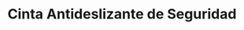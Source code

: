 ---
title: "Cinta Antideslizante de Seguridad"
description: "Prevención de Caídas y Mayor Tracción en Superficies"
main:
  id: 401
  content: |
    Presentamos nuestra **Cinta Antideslizante de Seguridad** – la solución eficaz para prevenir caídas y mejorar la tracción en cualquier superficie. Este producto esencial, parte de nuestra **Línea de Control de Riesgos**, está diseñado para proporcionar una superficie segura en áreas de alto tránsito, escaleras o rampas, minimizando accidentes.

  imgCard: "@/images/products/c-01.avif" 
  imgMain: "@/images/products/c-01.avif" 
  imgAlt: "Cinta antideslizante de alta resistencia para pisos"
tabs:
  - id: "tabs-with-card-item-1"
    dataTab: "#tabs-with-card-1"
    title: "Descripción"
  - id: "tabs-with-card-item-2"
    dataTab: "#tabs-with-card-2"
    title: "Especificaciones Técnicas"
  - id: "tabs-with-card-item-3"
    dataTab: "#tabs-with-card-3"
    title: "Aplicaciones y Beneficios"
longDescription:
  title: "Seguridad Reforzada Donde Más se Necesita"
  subTitle: |
    Nuestra Cinta Antideslizante de Seguridad es la herramienta ideal para crear entornos más seguros en tu hogar, oficina o instalaciones industriales. Su fácil aplicación y durabilidad la convierten en una inversión inteligente para prevenir accidentes y cumplir con normativas de seguridad laboral, ofreciendo un agarre firme incluso en condiciones húmedas.
  btnTitle: "Solicita una cotización hoy"
  btnURL: "#"
descriptionList:
  - title: "Máxima Adherencia"
    subTitle: "Superficie granulada de alta fricción que proporciona un agarre excepcional, incluso en superficies resbaladizas."
  - title: "Fácil Instalación"
    subTitle: "Diseño autoadhesivo que permite una aplicación rápida y sencilla en una variedad de materiales sin herramientas complejas."
  - title: "Durabilidad Extrema"
    subTitle: "Resistente al agua, la abrasión, productos químicos y condiciones climáticas adversas, ideal para uso interior y exterior."
  - title: "Versatilidad"
    subTitle: "Perfecta para escaleras, rampas, pasillos, zonas de máquinas, vehículos y áreas húmedas."
specificationsLeft:
  - title: "Material"
    subTitle: "Base de [Especificar Material, ej., PVC o PET] con revestimiento abrasivo de [Especificar Material, ej., óxido de aluminio]."
  - title: "Ancho Disponible"
    subTitle: "Disponible en varios anchos (ej. 2.5 cm, 5 cm, 10 cm) para adaptarse a diferentes necesidades."
  - title: "Longitud del Rollo"
    subTitle: "Rollos de [Especificar Longitud, ej., 5 metros, 18 metros] para cubrir grandes áreas."
  - title: "Colores"
    subTitle: "Disponible en [Especificar Colores, ej., negro, amarillo, transparente] para visibilidad o discreción."
tableData:
  - feature: ["Especificación", "Valor"]
    description:
      - ["Tipo de Adhesivo", "Acrílico de alta resistencia"]
      - ["Temperatura de Operación", "[Rango de Temperatura, ej., -20°C a 60°C]"]
      - ["Grosor (mm)", "[Especificar Grosor]"]
      - ["Resistencia a la Tracción", "[Especificar Valor si aplica]"]
      - ["Vida Útil Estimada", "[Especificar Años o Tiempo]"]
blueprints:
  first: "@/images/blueprint-1.avif"
  second: "@/images/blueprint-2.avif" 
---